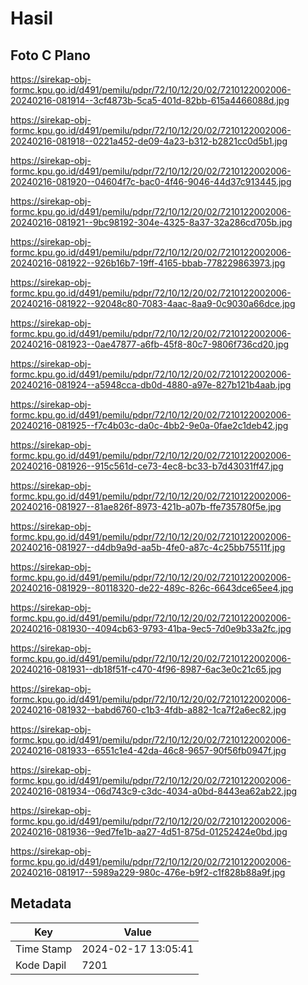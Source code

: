 # Hasil

## Foto C Plano

https://sirekap-obj-formc.kpu.go.id/d491/pemilu/pdpr/72/10/12/20/02/7210122002006-20240216-081914--3cf4873b-5ca5-401d-82bb-615a4466088d.jpg

https://sirekap-obj-formc.kpu.go.id/d491/pemilu/pdpr/72/10/12/20/02/7210122002006-20240216-081918--0221a452-de09-4a23-b312-b2821cc0d5b1.jpg

https://sirekap-obj-formc.kpu.go.id/d491/pemilu/pdpr/72/10/12/20/02/7210122002006-20240216-081920--04604f7c-bac0-4f46-9046-44d37c913445.jpg

https://sirekap-obj-formc.kpu.go.id/d491/pemilu/pdpr/72/10/12/20/02/7210122002006-20240216-081921--9bc98192-304e-4325-8a37-32a286cd705b.jpg

https://sirekap-obj-formc.kpu.go.id/d491/pemilu/pdpr/72/10/12/20/02/7210122002006-20240216-081922--926b16b7-19ff-4165-bbab-778229863973.jpg

https://sirekap-obj-formc.kpu.go.id/d491/pemilu/pdpr/72/10/12/20/02/7210122002006-20240216-081922--92048c80-7083-4aac-8aa9-0c9030a66dce.jpg

https://sirekap-obj-formc.kpu.go.id/d491/pemilu/pdpr/72/10/12/20/02/7210122002006-20240216-081923--0ae47877-a6fb-45f8-80c7-9806f736cd20.jpg

https://sirekap-obj-formc.kpu.go.id/d491/pemilu/pdpr/72/10/12/20/02/7210122002006-20240216-081924--a5948cca-db0d-4880-a97e-827b121b4aab.jpg

https://sirekap-obj-formc.kpu.go.id/d491/pemilu/pdpr/72/10/12/20/02/7210122002006-20240216-081925--f7c4b03c-da0c-4bb2-9e0a-0fae2c1deb42.jpg

https://sirekap-obj-formc.kpu.go.id/d491/pemilu/pdpr/72/10/12/20/02/7210122002006-20240216-081926--915c561d-ce73-4ec8-bc33-b7d43031ff47.jpg

https://sirekap-obj-formc.kpu.go.id/d491/pemilu/pdpr/72/10/12/20/02/7210122002006-20240216-081927--81ae826f-8973-421b-a07b-ffe735780f5e.jpg

https://sirekap-obj-formc.kpu.go.id/d491/pemilu/pdpr/72/10/12/20/02/7210122002006-20240216-081927--d4db9a9d-aa5b-4fe0-a87c-4c25bb75511f.jpg

https://sirekap-obj-formc.kpu.go.id/d491/pemilu/pdpr/72/10/12/20/02/7210122002006-20240216-081929--80118320-de22-489c-826c-6643dce65ee4.jpg

https://sirekap-obj-formc.kpu.go.id/d491/pemilu/pdpr/72/10/12/20/02/7210122002006-20240216-081930--4094cb63-9793-41ba-9ec5-7d0e9b33a2fc.jpg

https://sirekap-obj-formc.kpu.go.id/d491/pemilu/pdpr/72/10/12/20/02/7210122002006-20240216-081931--db18f51f-c470-4f96-8987-6ac3e0c21c65.jpg

https://sirekap-obj-formc.kpu.go.id/d491/pemilu/pdpr/72/10/12/20/02/7210122002006-20240216-081932--babd6760-c1b3-4fdb-a882-1ca7f2a6ec82.jpg

https://sirekap-obj-formc.kpu.go.id/d491/pemilu/pdpr/72/10/12/20/02/7210122002006-20240216-081933--6551c1e4-42da-46c8-9657-90f56fb0947f.jpg

https://sirekap-obj-formc.kpu.go.id/d491/pemilu/pdpr/72/10/12/20/02/7210122002006-20240216-081934--06d743c9-c3dc-4034-a0bd-8443ea62ab22.jpg

https://sirekap-obj-formc.kpu.go.id/d491/pemilu/pdpr/72/10/12/20/02/7210122002006-20240216-081936--9ed7fe1b-aa27-4d51-875d-01252424e0bd.jpg

https://sirekap-obj-formc.kpu.go.id/d491/pemilu/pdpr/72/10/12/20/02/7210122002006-20240216-081917--5989a229-980c-476e-b9f2-c1f828b88a9f.jpg


## Metadata

| Key        | Value               |
| ---------- | ------------------- |
| Time Stamp | 2024-02-17 13:05:41 |
| Kode Dapil | 7201                |



